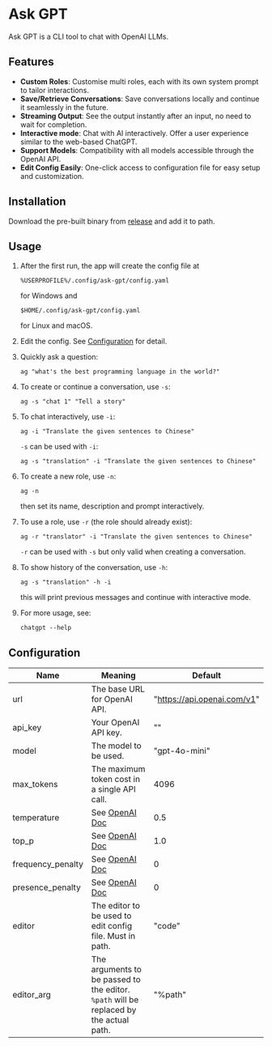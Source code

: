 # Ask GPT

Ask GPT is a CLI tool to chat with OpenAI LLMs.

## Features

- **Custom Roles**: Customise multi roles, each with its own system prompt to tailor interactions.
- **Save/Retrieve Conversations**: Save conversations locally and continue it seamlessly in the future.
- **Streaming Output**: See the output instantly after an input, no need to wait for completion.
- **Interactive mode**: Chat with AI interactively. Offer a user experience similar to the web-based ChatGPT.
- **Support Models**: Compatibility with all models accessible through the OpenAI API.
- **Edit Config Easily**: One-click access to configuration file for easy setup and customization.

## Installation

Download the pre-built binary from [release](https://github.com/freesrz93/ask-gpt/releases/latest) and add it to path.

## Usage

1. After the first run, the app will create the config file at
    ```
    %USERPROFILE%/.config/ask-gpt/config.yaml
    ```
   for Windows and
    ```
    $HOME/.config/ask-gpt/config.yaml
    ```
   for Linux and macOS.

2. Edit the config. See [Configuration](#configuration) for detail.

3. Quickly ask a question:
    ```shell
    ag "what's the best programming language in the world?"
    ```

4. To create or continue a conversation, use `-s`:
   ```shell
   ag -s "chat 1" "Tell a story"
   ```

5. To chat interactively, use `-i`:
   ```shell
   ag -i "Translate the given sentences to Chinese"
   ```
   `-s` can be used with `-i`:
   ```shell
   ag -s "translation" -i "Translate the given sentences to Chinese"
   ```

6. To create a new role, use `-n`:
   ```shell
   ag -n
   ```
   then set its name, description and prompt interactively.

7. To use a role, use `-r` (the role should already exist):
   ```shell
   ag -r "translator" -i "Translate the given sentences to Chinese"
   ```
   `-r` can be used with `-s` but only valid when creating a conversation.

8. To show history of the conversation, use `-h`:
   ```shell
   ag -s "translation" -h -i
   ```
   this will print previous messages and continue with interactive mode.

9. For more usage, see:

   ```shell
   chatgpt --help
   ```

## Configuration

| Name              | Meaning                                                                                                    | Default                     |
|-------------------|------------------------------------------------------------------------------------------------------------|-----------------------------|
| url               | The base URL for OpenAI API.                                                                               | "https://api.openai.com/v1" |
| api_key           | Your OpenAI API key.                                                                                       | ""                          |
| model             | The model to be used.                                                                                      | "gpt-4o-mini"               |
| max_tokens        | The maximum token cost in a single API call.                                                               | 4096                        |
| temperature       | See [OpenAI Doc](https://platform.openai.com/docs/api-reference/chat/create#chat-create-temperature)       | 0.5                         |
| top_p             | See [OpenAI Doc](https://platform.openai.com/docs/api-reference/chat/create#chat-create-top_p)             | 1.0                         |
| frequency_penalty | See [OpenAI Doc](https://platform.openai.com/docs/api-reference/chat/create#chat-create-frequency_penalty) | 0                           |
| presence_penalty  | See [OpenAI Doc](https://platform.openai.com/docs/api-reference/chat/create#chat-create-presence_penalty)  | 0                           |
| editor            | The editor to be used to edit config file. Must in path.                                                   | "code"                      |
| editor_arg        | The arguments to be passed to the editor. `%path` will be replaced by the actual path.                     | "%path"                     |
